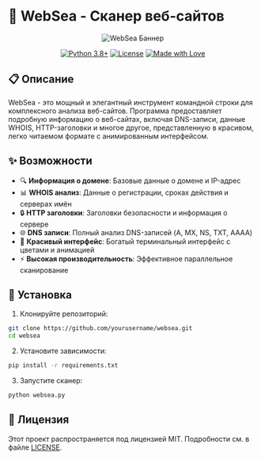 # 🌊 WebSea - Сканер веб-сайтов

<div align="center">

![WebSea Баннер](https://imgur.com/IVLPk1c)

[![Python 3.8+](https://img.shields.io/badge/python-3.8+-blue.svg)](https://www.python.org/downloads/)
[![License](https://img.shields.io/badge/license-MIT-green.svg)](LICENSE)
[![Made with Love](https://img.shields.io/badge/Made%20with-Love-red.svg)](https://github.com/yourusername/websea)

</div>

## 📋 Описание

WebSea - это мощный и элегантный инструмент командной строки для комплексного анализа веб-сайтов. Программа предоставляет подробную информацию о веб-сайтах, включая DNS-записи, данные WHOIS, HTTP-заголовки и многое другое, представленную в красивом, легко читаемом формате с анимированным интерфейсом.

## ✨ Возможности

- 🔍 **Информация о домене**: Базовые данные о домене и IP-адрес
- 📊 **WHOIS анализ**: Данные о регистрации, сроках действия и серверах имён
- 🔒 **HTTP заголовки**: Заголовки безопасности и информация о сервере
- 🌐 **DNS записи**: Полный анализ DNS-записей (A, MX, NS, TXT, AAAA)
- 💫 **Красивый интерфейс**: Богатый терминальный интерфейс с цветами и анимацией
- ⚡ **Высокая производительность**: Эффективное параллельное сканирование

## 🚀 Установка

1. Клонируйте репозиторий:

```bash
git clone https://github.com/yourusername/websea.git
cd websea
```

2. Установите зависимости:

```bash
pip install -r requirements.txt
```

3. Запустите сканер:

```bash
python websea.py
```

## 📝 Лицензия

Этот проект распространяется под лицензией MIT. Подробности см. в файле [LICENSE](LICENSE).
